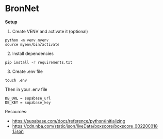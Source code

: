 # BronNet

**Setup**

1. Create VENV and activate it (optional) 

```
python -m venv myenv    
source myenv/bin/activate
```

2. Install dependencies
```
pip install -r requirements.txt
```
3. Create .env file

```
touch .env
```
Then in your .env file

```
DB_URL = supabase_url
DB_KEY = supabase_key
```

Resources:
- https://supabase.com/docs/reference/python/initializing
- https://cdn.nba.com/static/json/liveData/boxscore/boxscore_0022000181.json


